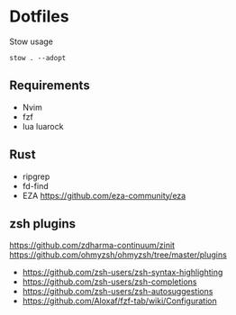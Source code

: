 # Dotfiles

Stow usage

```
stow . --adopt
```

## Requirements

* Nvim
* fzf
* lua luarock

## Rust 
* ripgrep
* fd-find
* EZA https://github.com/eza-community/eza

## zsh plugins

https://github.com/zdharma-continuum/zinit
https://github.com/ohmyzsh/ohmyzsh/tree/master/plugins

* https://github.com/zsh-users/zsh-syntax-highlighting
* https://github.com/zsh-users/zsh-completions
* https://github.com/zsh-users/zsh-autosuggestions
* https://github.com/Aloxaf/fzf-tab/wiki/Configuration

